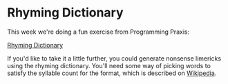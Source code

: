# Rhyming Dictionary

This week we're doing a fun exercise from Programming Praxis:

[Rhyming Dictionary](https://programmingpraxis.com/2012/04/24/rhyming-dictionary/)

If you'd like to take it a little further, you could generate nonsense limericks using the rhyming
dictionary. You'll need some way of picking words to satisfy the syllable count for the format,
which is described on [Wikipedia](https://en.wikipedia.org/wiki/Limerick_(poetry)). 
